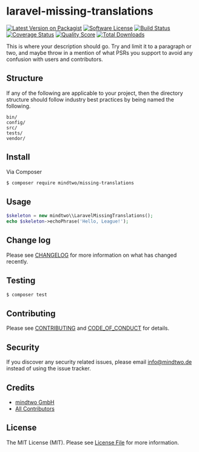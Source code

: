 # laravel-missing-translations

[![Latest Version on Packagist][ico-version]][link-packagist]
[![Software License][ico-license]](LICENSE.md)
[![Build Status][ico-travis]][link-travis]
[![Coverage Status][ico-scrutinizer]][link-scrutinizer]
[![Quality Score][ico-code-quality]][link-code-quality]
[![Total Downloads][ico-downloads]][link-downloads]

This is where your description should go. Try and limit it to a paragraph or two, and maybe throw in a mention of what
PSRs you support to avoid any confusion with users and contributors.

## Structure

If any of the following are applicable to your project, then the directory structure should follow industry best practices by being named the following.

```
bin/        
config/
src/
tests/
vendor/
```


## Install

Via Composer

``` bash
$ composer require mindtwo/missing-translations
```

## Usage

``` php
$skeleton = new mindtwo\\LaravelMissingTranslations();
echo $skeleton->echoPhrase('Hello, League!');
```

## Change log

Please see [CHANGELOG](CHANGELOG.md) for more information on what has changed recently.

## Testing

``` bash
$ composer test
```

## Contributing

Please see [CONTRIBUTING](CONTRIBUTING.md) and [CODE_OF_CONDUCT](CODE_OF_CONDUCT.md) for details.

## Security

If you discover any security related issues, please email info@mindtwo.de instead of using the issue tracker.

## Credits

- [mindtwo GmbH][link-author]
- [All Contributors][link-contributors]

## License

The MIT License (MIT). Please see [License File](LICENSE.md) for more information.

[ico-version]: https://img.shields.io/packagist/v/mindtwo/missing-translations.svg?style=flat-square
[ico-license]: https://img.shields.io/badge/license-MIT-brightgreen.svg?style=flat-square
[ico-travis]: https://img.shields.io/travis/mindtwo/missing-translations/master.svg?style=flat-square
[ico-scrutinizer]: https://img.shields.io/scrutinizer/coverage/g/mindtwo/missing-translations.svg?style=flat-square
[ico-code-quality]: https://img.shields.io/scrutinizer/g/mindtwo/missing-translations.svg?style=flat-square
[ico-downloads]: https://img.shields.io/packagist/dt/mindtwo/missing-translations.svg?style=flat-square

[link-packagist]: https://packagist.org/packages/mindtwo/missing-translations
[link-travis]: https://travis-ci.org/mindtwo/missing-translations
[link-scrutinizer]: https://scrutinizer-ci.com/g/mindtwo/missing-translations/code-structure
[link-code-quality]: https://scrutinizer-ci.com/g/mindtwo/missing-translations
[link-downloads]: https://packagist.org/packages/mindtwo/missing-translations
[link-author]: https://github.com/mindtwo
[link-contributors]: ../../contributors
